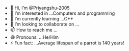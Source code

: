 - 👋 Hi, I’m @Priyangshu-2005
- 👀 I’m interested in ...Computers and programming
- 🌱 I’m currently learning ...C++
- 💞️ I’m looking to collaborate on ...
- 📫 How to reach me ...
- 😄 Pronouns: ...He/Him
- ⚡ Fun fact: ...Average lifespan of a parrot is 140 years!

<!---
Priyangshu-2005/Priyangshu-2005 is a ✨ special ✨ repository because its `README.md` (this file) appears on your GitHub profile.
You can click the Preview link to take a look at your changes.
--->
